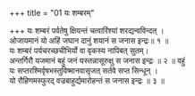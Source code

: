 +++
title = "01 यः शम्बरम्"

+++
यः शम्बरं पर्वतेषु क्षियन्तं चत्वारिंश्यां शरद्यन्वविन्दत् ।  
ओजायमानं यो अहिं जघान दानुं शयानं स जनास इन्द्रः॥ १ ॥  
यः शम्बरं पर्यचरच्छचीभिर्यो वा वृकस्य नापिबत् सुतम्।  
अन्तर्गिरौ यजमानं बहुं जनं यस्तन्नासूरुक्षु स जनास इन्द्रः ॥ २ ॥ वहुं  
यः सप्तरश्मिर्वृषभस्तुविष्मानवासृजत् सर्तवे सप्त सिन्धून् ।  
यो रौहिणमस्फुरद् वज्रबाहुर्द्यमारोहन्तं स जनास इन्द्रः ॥ ३ ॥